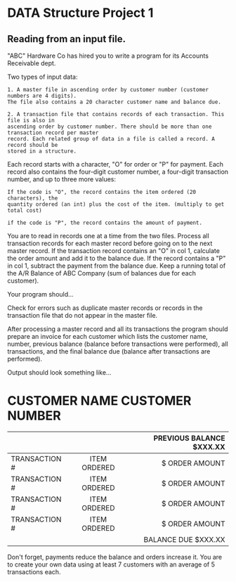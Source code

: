 # DATA Structure Project 1
## Reading from an input file.

"ABC" Hardware Co has hired you to write a program for its Accounts Receivable dept.

Two types of input data:

    1. A master file in ascending order by customer number (customer numbers are 4 digits).
    The file also contains a 20 character customer name and balance due.

    2. A transaction file that contains records of each transaction. This file is also in
    ascending order by customer number. There should be more than one transaction record per master
    record. Each related group of data in a file is called a record. A record should be
    stored in a structure.

Each record starts with a character, "O" for order or "P" for payment. Each record
also contains the four-digit customer number, a four-digit transaction number, and up to
three more values:

    If the code is "O", the record contains the item ordered (20 characters), the
    quantity ordered (an int) plus the cost of the item. (multiply to get total cost)

    if the code is "P", the record contains the amount of payment.

You are to read in records one at a time from the two files. Process all transaction
records for each master record
before going on to the next master record. If the transaction record contains an "O"
in col 1, calculate the order amount and add it to the balance due. If the record
contains a "P" in col 1, subtract the payment from the balance due. Keep a running total
of the A/R Balance of ABC Company (sum of balances due for each customer).

Your program should...

Check for errors such as duplicate master records or records in the transaction file
that do not appear in the master file.

After processing a master record and all its transactions the program should prepare
an invoice for each customer which lists the customer name, number, previous balance
(balance before transactions were performed), all transactions, and the final balance
due (balance after transactions are performed).

Output should look something like...

# CUSTOMER NAME   CUSTOMER NUMBER

                          
|               |               | PREVIOUS BALANCE  $XXX.XX  |
| ------------- |:-------------:| --------------:|
| TRANSACTION # | ITEM ORDERED  | $ ORDER AMOUNT |
| TRANSACTION # | ITEM ORDERED  | $ ORDER AMOUNT |
| TRANSACTION # | ITEM ORDERED  | $ ORDER AMOUNT |
|  TRANSACTION #| ITEM ORDERED  | $ ORDER AMOUNT |
|               |               | BALANCE DUE $XXX.XX          |

Don't forget, payments reduce the balance and orders increase it. You are to create
your own data using at least 7 customers with an average of 5 transactions each.
